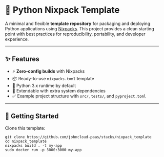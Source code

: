 # 🐍 Python Nixpack Template

A minimal and flexible **template repository** for packaging and deploying Python applications using [Nixpacks](https://nixpacks.com/).
This project provides a clean starting point with best practices for reproducibility, portability, and developer experience.

---

## ✨ Features

- ⚡ **Zero-config builds** with Nixpacks
- 📦 Ready-to-use `nixpacks.toml` template
- 🐍 Python 3.x runtime by default
- 🔧 Extendable with extra system dependencies
- ✅ Example project structure with `src/`, `tests/`, and `pyproject.toml`

---

## 🚀 Getting Started

Clone this template:

    git clone https://github.com/johncloud-paas/stacks/nixpack_template
    cd nixpack_template
    nixpacks build . -t my-app
    sudo docker run -p 3000:3000 my-app
